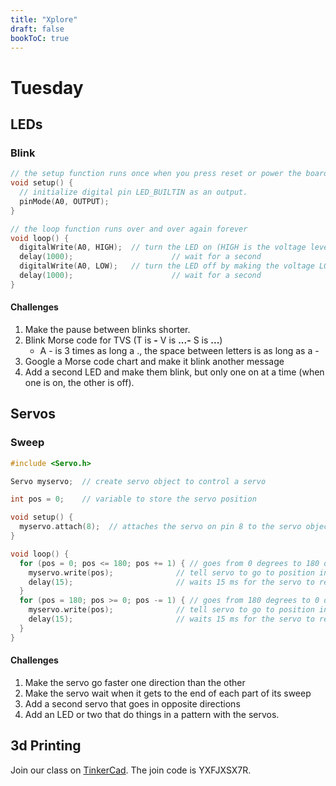 ```yaml
---
title: "Xplore"
draft: false
bookToC: true
---
```


# Tuesday

## LEDs

### Blink
```c++
// the setup function runs once when you press reset or power the board
void setup() {
  // initialize digital pin LED_BUILTIN as an output.
  pinMode(A0, OUTPUT);
}

// the loop function runs over and over again forever
void loop() {
  digitalWrite(A0, HIGH);  // turn the LED on (HIGH is the voltage level)
  delay(1000);                      // wait for a second
  digitalWrite(A0, LOW);   // turn the LED off by making the voltage LOW
  delay(1000);                      // wait for a second
}
```

#### Challenges
1. Make the pause between blinks shorter.
1. Blink Morse code for TVS (T is **-** V is **...-** S is **...**)
    - A - is 3 times as long a ., the space between letters is as long as a -
1. Google a Morse code chart and make it blink another message
1. Add a second LED and make them blink, but only one on at a time (when one is on, the other is off).

## Servos

### Sweep
```c++
#include <Servo.h>

Servo myservo;  // create servo object to control a servo

int pos = 0;    // variable to store the servo position

void setup() {
  myservo.attach(8);  // attaches the servo on pin 8 to the servo object
}

void loop() {
  for (pos = 0; pos <= 180; pos += 1) { // goes from 0 degrees to 180 degrees
    myservo.write(pos);              // tell servo to go to position in variable 'pos'
    delay(15);                       // waits 15 ms for the servo to reach the position
  }
  for (pos = 180; pos >= 0; pos -= 1) { // goes from 180 degrees to 0 degrees
    myservo.write(pos);              // tell servo to go to position in variable 'pos'
    delay(15);                       // waits 15 ms for the servo to reach the position
  }
}

```

#### Challenges
1. Make the servo go faster one direction than the other
2. Make the servo wait when it gets to the end of each part of its sweep
1. Add a second servo that goes in opposite directions
1. Add an LED or two that do things in a pattern with the servos.

## 3d Printing

Join our class on [TinkerCad](https://www.tinkercad.com/joinclass). The join code is YXFJXSX7R.